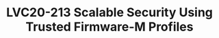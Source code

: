 ---
categories:
- lvc20
description: Security is a major concern for IoT deployments. Platform Security Architecture
  (PSA) provides a framework for building secure IoT devices. Trusted Firmware-M is
  the PSA Open Source Reference Implementation aligning with PSA certified guidelines
  addressing common IoT threats. TF-M creates a Secure Processing Environment providing
  a set of Secure Services including Secure boot flow on Cortex-M CPUs that is widely
  used in IoT devices.<br><br>There is a dramatic variation in IoT usecases varying
  from smart home bulbs, thermostats, personal health monitors to sensors deployed
  in critical urban infrastructure and factories. These devices have different security
  requirements due to the difference in assets and trust associated with them. Deploying
  and Maintaining Security in these devices over its lifetime involves cost including
  memory and performance consumption of these devices. Therefore, it is important
  for TF-M to provide different configurations to satisfy security requirements of
  these different classes of IoT devices.<br><br>TF-M Profile provides Small, Medium
  and Large configurations with increasing level of Security functionality allowing
  device manufacturers to choose (and further customize if required) a profile based
  on Threat Model and Security Analysis of their usecase. Profile Small. Medium and
  Large configurations will be supported in TF-M Project and therefore deployable
  on a variety of Cortex-M based Silicon platforms.<br><br>The session will provide
  an overview of how Trusted Firmware-M makes it easier for IoT Application developers
  to enable Security on their devices. The session will cover the need for TF-M Profiles
  and features included in each Profile.<br><br>The session will demonstrate how Profile
  Small (aimed at memory and performance constrained devices) can be used to create
  a Secure device meeting the requirements for PSA Certified Level1 and connect securely
  with other devices.
image: /assets/images/featured-images/lvc20/LVC20-213.png
session_id: LVC20-213
session_room: '[Track 1] IoT/Edge/Embedded'
session_slot:
  end_time: 2020-09-23 12:10
  start_time: 2020-09-23 11:45
session_speakers:
- speaker_bio: Software Engineering Manager of Arm Open Source Firmware team. Taking
    care of Trusted Firmware-M development - Feature development and ecosystem enablement.
  speaker_company: Arm China
  speaker_image: http://avatars.sched.co/e/37/7250052/avatar.jpg.320x320px.jpg?3d2
  speaker_name: David Wang
  speaker_position: Senior Software Engineering Manager
  speaker_role: attendee, speaker
- speaker_bio: Shebu is the Technology Manager of Trusted Firmware-M (Open Source
    Reference Implementation of Platform Security Architecture). Mbed TLS (Open SOurce
    TLS Library) and the co-chair of the Open Governance community project Trustedfirmware.org.
    Shebu represents Arm in the Linaro IoT and Embedded (LITE) Group. As part of Arm’s
    Open Source Software group, Shebu has been involved in various Open Source projects
    that Arm is part of.
  speaker_company: Arm
  speaker_image: http://avatars.sched.co/b/b1/7249965/avatar.jpg.320x320px.jpg?bd3
  speaker_name: Shebu Varghese Kuriakose
  speaker_position: Co-Chair, Trustedfirmware.org &amp; Director, Software Technology
    Management, Arm
  speaker_role: attendee, speaker
session_track: IoT and Embedded
tag: session
tags: IoT and Embedded
title: LVC20-213 Scalable Security Using Trusted Firmware-M Profiles
---
